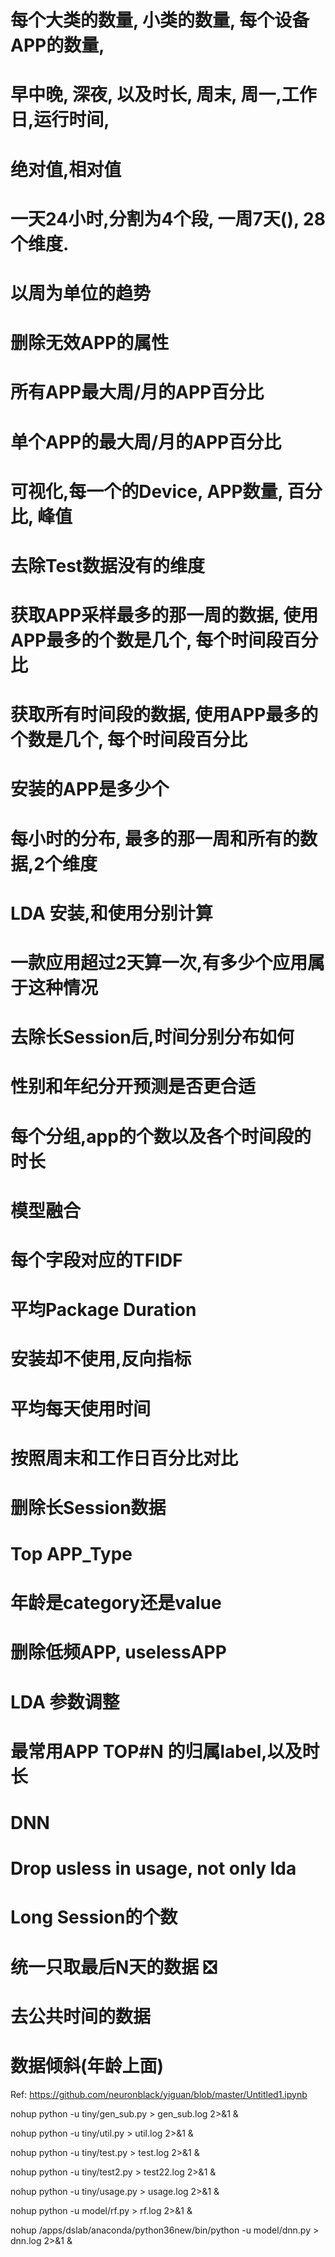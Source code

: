 # 每个大类的数量, 小类的数量, 每个设备APP的数量, 
# 早中晚, 深夜, 以及时长, 周末, 周一,工作日,运行时间, 


# 绝对值,相对值

# 一天24小时,分割为4个段, 一周7天(), 28个维度.

# 以周为单位的趋势

# 删除无效APP的属性

# 所有APP最大周/月的APP百分比

# 单个APP的最大周/月的APP百分比

# 可视化,每一个的Device, APP数量, 百分比, 峰值

# 去除Test数据没有的维度

# 获取APP采样最多的那一周的数据, 使用APP最多的个数是几个, 每个时间段百分比
# 获取所有时间段的数据, 使用APP最多的个数是几个, 每个时间段百分比

# 安装的APP是多少个

# 每小时的分布, 最多的那一周和所有的数据,2个维度
# LDA 安装,和使用分别计算

# 一款应用超过2天算一次,有多少个应用属于这种情况

# 去除长Session后,时间分别分布如何
# 性别和年纪分开预测是否更合适
# 每个分组,app的个数以及各个时间段的时长
# 模型融合
# 每个字段对应的TFIDF
# 平均Package Duration
# 安装却不使用,反向指标
# 平均每天使用时间
# 按照周末和工作日百分比对比
# 删除长Session数据
# Top APP_Type
# 年龄是category还是value

# 删除低频APP, uselessAPP

# LDA 参数调整
# 最常用APP TOP#N 的归属label,以及时长
# DNN
# Drop usless in usage, not only lda
# Long Session的个数
# 统一只取最后N天的数据 ❎
# 去公共时间的数据
# 数据倾斜(年龄上面)


Ref: https://github.com/neuronblack/yiguan/blob/master/Untitled1.ipynb



nohup python -u tiny/gen_sub.py > gen_sub.log 2>&1 &

nohup python -u tiny/util.py > util.log 2>&1 &


nohup python -u tiny/test.py > test.log 2>&1 &

nohup python -u tiny/test2.py > test22.log 2>&1 &


nohup python -u tiny/usage.py > usage.log 2>&1 &


nohup python -u model/rf.py > rf.log 2>&1 &

nohup /apps/dslab/anaconda/python36new/bin/python -u model/dnn.py > dnn.log 2>&1 &
